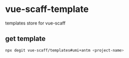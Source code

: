 # vue-scaff-template

templates store for vue-scaff

## get template

```sh
npx degit vue-scaff/templates#umi+antm <project-name>
```